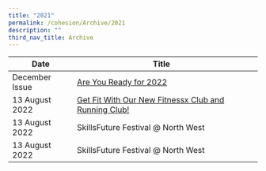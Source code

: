 ```yaml
---
title: "2021"
permalink: /cohesion/Archive/2021
description: ""
third_nav_title: Archive
---
```

| Date | Title |  |
| -------- | -------- | -------- |
| December Issue   | [Are You Ready for 2022](https://go.gov.sg/cohesion-dec-2021)
| 13 August 2022    |[Get Fit With Our New Fitnessx Club and Running Club!](https://go.gov.sg/cohesion-nov-2021)
| 13 August 2022    |SkillsFuture Festival @ North West
| 13 August 2022    |SkillsFuture Festival @ North West